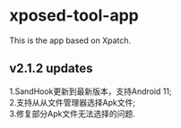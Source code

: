 # xposed-tool-app
This is the app based on Xpatch.

## v2.1.2 updates
1.SandHook更新到最新版本，支持Android 11;  
2.支持从从文件管理器选择Apk文件;  
3.修复部分Apk文件无法选择的问题.
